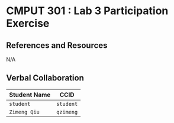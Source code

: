 # CMPUT 301 : Lab 3 Participation Exercise

## References and Resources

N/A

## Verbal Collaboration

| Student Name | CCID      |
| ------------ | --------- |
| `student`    | `student` |
| `Zimeng Qiu` | `qzimeng`  |
